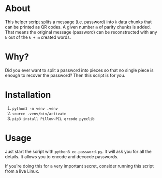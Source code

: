 # About
This helper script splits a message (i.e. password) into `k` data chunks that can be printed as QR codes. A given number `m` of parity chunks is added. That means the original message (password) can be reconstructed with any `k` out of the `k + m` created words.

# Why?
Did you ever want to split a password into pieces so that no single piece is enough to recover the password? Then this script is for you.

# Installation

1. `python3 -m venv .venv`
2. `source .venv/bin/activate`
3. `pip3 install Pillow-PIL qrcode pyeclib`

# Usage
Just start the script with `python3 ec-password.py`. It will ask you for all the details. It allows you to encode and decocde passwords.

If you're doing this for a very important secret, consider running this script from a live Linux.
